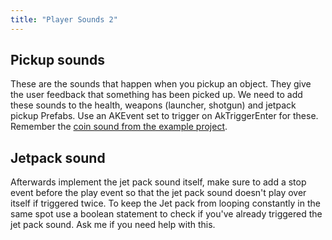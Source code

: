 ```yaml
---
title: "Player Sounds 2"
---
```


## Pickup sounds

These are the sounds that happen when you pickup an object. They give the user feedback that something has been picked up. We need to add these sounds to the health, weapons (launcher, shotgun) and jetpack pickup Prefabs. Use an AKEvent set to trigger on AkTriggerEnter for these. Remember the [coin sound from the example project](https://www.audiokinetic.com/courses/wwise301/?source=wwise301&id=Adding_a_Trigger_Condition#read).

## Jetpack sound

Afterwards implement the jet pack sound itself, make sure to add a stop event before the play event so that the jet pack sound doesn't play over itself if triggered twice. To keep the Jet pack from looping constantly in the same spot use a boolean statement to check if you've already triggered the jet pack sound. Ask me if you need help with this.
